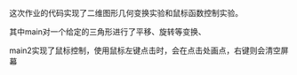 这次作业的代码实现了二维图形几何变换实验和鼠标函数控制实验。

其中main对一个给定的三角形进行了平移、旋转等变换、

main2实现了鼠标控制，使用鼠标左键点击时，会在点击处画点，右键则会清空屏幕
